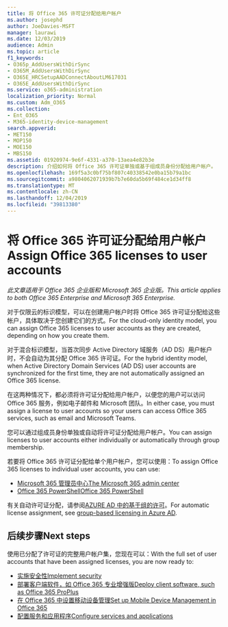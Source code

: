 ```yaml
---
title: 将 Office 365 许可证分配给用户帐户
ms.author: josephd
author: JoeDavies-MSFT
manager: laurawi
ms.date: 12/03/2019
audience: Admin
ms.topic: article
f1_keywords:
- O365p_AddUsersWithDirSync
- O365M_AddUsersWithDirSync
- O365E_HRCSetupAADConnectAboutLM617031
- O365E_AddUsersWithDirSync
ms.service: o365-administration
localization_priority: Normal
ms.custom: Adm_O365
ms.collection:
- Ent_O365
- M365-identity-device-management
search.appverid:
- MET150
- MOP150
- MOE150
- MBS150
ms.assetid: 01920974-9e6f-4331-a370-13aea4e82b3e
description: 介绍如何将 Office 365 许可证单独或基于组成员身份分配给用户帐户。
ms.openlocfilehash: 169f5a3c0bf75bf807c40338542e0ba15b79a1bc
ms.sourcegitcommit: a9804062071939b7b7e60da5b69f484ce1d34ff8
ms.translationtype: MT
ms.contentlocale: zh-CN
ms.lasthandoff: 12/04/2019
ms.locfileid: "39813380"
---
```

# <a name="assign-office-365-licenses-to-user-accounts"></a><span data-ttu-id="fb86b-103">将 Office 365 许可证分配给用户帐户</span><span class="sxs-lookup"><span data-stu-id="fb86b-103">Assign Office 365 licenses to user accounts</span></span>

<span data-ttu-id="fb86b-104">*此文章适用于 Office 365 企业版和 Microsoft 365 企业版。*</span><span class="sxs-lookup"><span data-stu-id="fb86b-104">*This article applies to both Office 365 Enterprise and Microsoft 365 Enterprise.*</span></span>

<span data-ttu-id="fb86b-105">对于仅限云的标识模型，可以在创建用户帐户时将 Office 365 许可证分配给这些帐户，具体取决于您创建它们的方式。</span><span class="sxs-lookup"><span data-stu-id="fb86b-105">For the cloud-only identity model, you can assign Office 365 licenses to user accounts as they are created, depending on how you create them.</span></span>

<span data-ttu-id="fb86b-106">对于混合标识模型，当首次同步 Active Directory 域服务（AD DS）用户帐户时，不会自动为其分配 Office 365 许可证。</span><span class="sxs-lookup"><span data-stu-id="fb86b-106">For the hybrid identity model, when Active Directory Domain Services (AD DS) user accounts are synchronized for the first time, they are not automatically assigned an Office 365 license.</span></span>

<span data-ttu-id="fb86b-107">在这两种情况下，都必须将许可证分配给用户帐户，以便您的用户可以访问 Office 365 服务，例如电子邮件和 Microsoft 团队。</span><span class="sxs-lookup"><span data-stu-id="fb86b-107">In either case, you must assign a license to user accounts so your users can access Office 365 services, such as email and Microsoft Teams.</span></span>

<span data-ttu-id="fb86b-108">您可以通过组成员身份单独或自动将许可证分配给用户帐户。</span><span class="sxs-lookup"><span data-stu-id="fb86b-108">You can assign licenses to user accounts either individually or automatically through group membership.</span></span>

<span data-ttu-id="fb86b-109">若要将 Office 365 许可证分配给单个用户帐户，您可以使用：</span><span class="sxs-lookup"><span data-stu-id="fb86b-109">To assign Office 365 licenses to individual user accounts, you can use:</span></span>

- [<span data-ttu-id="fb86b-110">Microsoft 365 管理员中心</span><span class="sxs-lookup"><span data-stu-id="fb86b-110">The Microsoft 365 admin center</span></span>](https://docs.microsoft.com/office365/admin/subscriptions-and-billing/assign-licenses-to-users)
- [<span data-ttu-id="fb86b-111">Office 365 PowerShell</span><span class="sxs-lookup"><span data-stu-id="fb86b-111">Office 365 PowerShell</span></span>](https://docs.microsoft.com/office365/enterprise/powershell/assign-licenses-to-user-accounts-with-office-365-powershell)

<span data-ttu-id="fb86b-112">有关自动许可证分配，请参阅[AZURE AD 中的基于组的许可](https://docs.microsoft.com/azure/active-directory/fundamentals/active-directory-licensing-whatis-azure-portal)。</span><span class="sxs-lookup"><span data-stu-id="fb86b-112">For automatic license assignment, see [group-based licensing in Azure AD](https://docs.microsoft.com/azure/active-directory/fundamentals/active-directory-licensing-whatis-azure-portal).</span></span>

## <a name="next-steps"></a><span data-ttu-id="fb86b-113">后续步骤</span><span class="sxs-lookup"><span data-stu-id="fb86b-113">Next steps</span></span>

<span data-ttu-id="fb86b-114">使用已分配了许可证的完整用户帐户集，您现在可以：</span><span class="sxs-lookup"><span data-stu-id="fb86b-114">With the full set of user accounts that have been assigned licenses, you are now ready to:</span></span>

- [<span data-ttu-id="fb86b-115">实施安全性</span><span class="sxs-lookup"><span data-stu-id="fb86b-115">Implement security</span></span>](https://docs.microsoft.com/microsoft-365/security/office-365-security/security-roadmap)
- [<span data-ttu-id="fb86b-116">部署客户端软件，如 Office 365 专业增强版</span><span class="sxs-lookup"><span data-stu-id="fb86b-116">Deploy client software, such as Office 365 ProPlus</span></span>](https://docs.microsoft.com/DeployOffice/deployment-guide-for-office-365-proplus)
- [<span data-ttu-id="fb86b-117">在 Office 365 中设置移动设备管理</span><span class="sxs-lookup"><span data-stu-id="fb86b-117">Set up Mobile Device Management in Office 365</span></span>](https://support.office.com/article/set-up-mobile-device-management-mdm-in-office-365-dd892318-bc44-4eb1-af00-9db5430be3cd)
- [<span data-ttu-id="fb86b-118">配置服务和应用程序</span><span class="sxs-lookup"><span data-stu-id="fb86b-118">Configure services and applications</span></span>](configure-services-and-applications.md)
